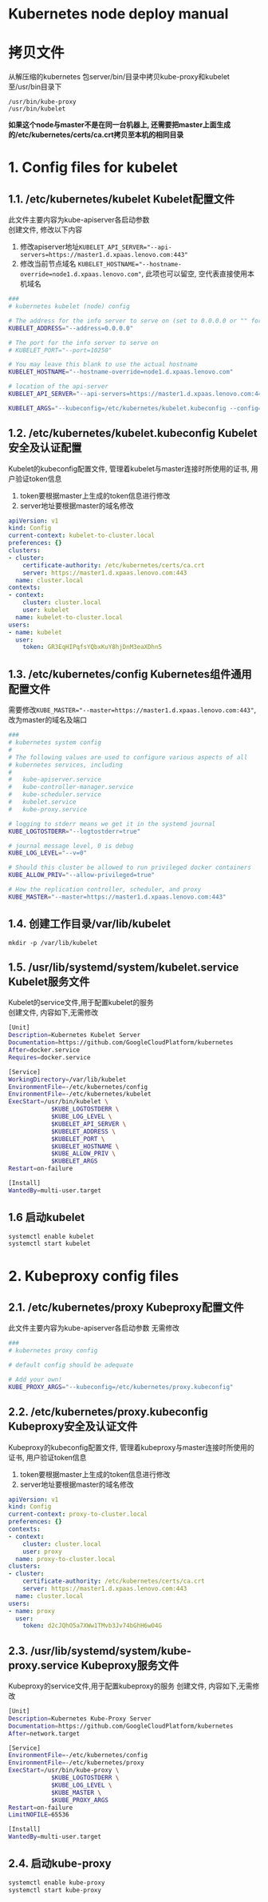 Kubernetes node deploy manual
===============

# 拷贝文件
从解压缩的kubernetes 包server/bin/目录中拷贝kube-proxy和kubelet至/usr/bin目录下

~~~
/usr/bin/kube-proxy
/usr/bin/kubelet
~~~

**如果这个node与master不是在同一台机器上, 还需要把master上面生成的/etc/kubernetes/certs/ca.crt拷贝至本机的相同目录**

# 1. Config files for kubelet

##  1.1. /etc/kubernetes/kubelet Kubelet配置文件
此文件主要内容为kube-apiserver各启动参数  
创建文件, 修改以下内容  
1. 修改apiserver地址`KUBELET_API_SERVER="--api-servers=https://master1.d.xpaas.lenovo.com:443"`  
2. 修改当前节点域名 `KUBELET_HOSTNAME="--hostname-override=node1.d.xpaas.lenovo.com"`, 此项也可以留空, 空代表直接使用本机域名

```bash
###
# kubernetes kubelet (node) config

# The address for the info server to serve on (set to 0.0.0.0 or "" for all interfaces)
KUBELET_ADDRESS="--address=0.0.0.0"

# The port for the info server to serve on
# KUBELET_PORT="--port=10250"

# You may leave this blank to use the actual hostname
KUBELET_HOSTNAME="--hostname-override=node1.d.xpaas.lenovo.com"

# location of the api-server
KUBELET_API_SERVER="--api-servers=https://master1.d.xpaas.lenovo.com:443"

KUBELET_ARGS="--kubeconfig=/etc/kubernetes/kubelet.kubeconfig --config=/etc/kubernetes/manifests --cluster-dns=10.254.0.10 --cluster-domain=cluster.local"

```

## 1.2. /etc/kubernetes/kubelet.kubeconfig Kubelet安全及认证配置
Kubelet的kubeconfig配置文件, 管理着kubelet与master连接时所使用的证书, 用户验证token信息  
1. token要根据master上生成的token信息进行修改  
2. server地址要根据master的域名修改

```yaml
apiVersion: v1
kind: Config
current-context: kubelet-to-cluster.local
preferences: {}
clusters:
- cluster:
    certificate-authority: /etc/kubernetes/certs/ca.crt
    server: https://master1.d.xpaas.lenovo.com:443
  name: cluster.local
contexts:
- context:
    cluster: cluster.local
    user: kubelet
  name: kubelet-to-cluster.local
users:
- name: kubelet
  user:
    token: GR3EqHIPqfsYQbxKuY8hjDnM3eaXDhn5
```

## 1.3. /etc/kubernetes/config Kubernetes组件通用配置文件
需要修改`KUBE_MASTER="--master=https://master1.d.xpaas.lenovo.com:443"`, 改为master的域名及端口

```bash
###
# kubernetes system config
#
# The following values are used to configure various aspects of all
# kubernetes services, including
#
#   kube-apiserver.service
#   kube-controller-manager.service
#   kube-scheduler.service
#   kubelet.service
#   kube-proxy.service

# logging to stderr means we get it in the systemd journal
KUBE_LOGTOSTDERR="--logtostderr=true"

# journal message level, 0 is debug
KUBE_LOG_LEVEL="--v=0"

# Should this cluster be allowed to run privileged docker containers
KUBE_ALLOW_PRIV="--allow-privileged=true"

# How the replication controller, scheduler, and proxy
KUBE_MASTER="--master=https://master1.d.xpaas.lenovo.com:443"				
```

## 1.4. 创建工作目录/var/lib/kubelet
```
mkdir -p /var/lib/kubelet
```

## 1.5. /usr/lib/systemd/system/kubelet.service Kubelet服务文件
Kubelet的service文件,用于配置kubelet的服务  
创建文件, 内容如下,无需修改

```bash
[Unit]
Description=Kubernetes Kubelet Server
Documentation=https://github.com/GoogleCloudPlatform/kubernetes
After=docker.service
Requires=docker.service

[Service]
WorkingDirectory=/var/lib/kubelet
EnvironmentFile=-/etc/kubernetes/config
EnvironmentFile=-/etc/kubernetes/kubelet
ExecStart=/usr/bin/kubelet \
            $KUBE_LOGTOSTDERR \
            $KUBE_LOG_LEVEL \
            $KUBELET_API_SERVER \
            $KUBELET_ADDRESS \
            $KUBELET_PORT \
            $KUBELET_HOSTNAME \
            $KUBE_ALLOW_PRIV \
            $KUBELET_ARGS
Restart=on-failure

[Install]
WantedBy=multi-user.target
```

## 1.6 启动kubelet

```bash
systemctl enable kubelet
systemctl start kubelet
```

# 2. Kubeproxy config files

## 2.1. /etc/kubernetes/proxy Kubeproxy配置文件
此文件主要内容为kube-apiserver各启动参数 
无需修改

~~~bash
###
# kubernetes proxy config

# default config should be adequate

# Add your own!
KUBE_PROXY_ARGS="--kubeconfig=/etc/kubernetes/proxy.kubeconfig"
~~~

## 2.2. /etc/kubernetes/proxy.kubeconfig Kubeproxy安全及认证文件
Kubeproxy的kubeconfig配置文件, 管理着kubeproxy与master连接时所使用的证书, 用户验证token信息
1. token要根据master上生成的token信息进行修改
2. server地址要根据master的域名修改

~~~yaml
apiVersion: v1
kind: Config
current-context: proxy-to-cluster.local
preferences: {}
contexts:
- context:
    cluster: cluster.local
    user: proxy
  name: proxy-to-cluster.local
clusters:
- cluster:
    certificate-authority: /etc/kubernetes/certs/ca.crt
    server: https://master1.d.xpaas.lenovo.com:443
  name: cluster.local
users:
- name: proxy
  user:
    token: d2cJQhO5a7XWw1TMvb3Jv74bGhH6wO4G
~~~


## 2.3. /usr/lib/systemd/system/kube-proxy.service Kubeproxy服务文件
Kubeproxy的service文件,用于配置kubeproxy的服务
创建文件, 内容如下,无需修改

~~~bash
[Unit]
Description=Kubernetes Kube-Proxy Server
Documentation=https://github.com/GoogleCloudPlatform/kubernetes
After=network.target

[Service]
EnvironmentFile=-/etc/kubernetes/config
EnvironmentFile=-/etc/kubernetes/proxy
ExecStart=/usr/bin/kube-proxy \
            $KUBE_LOGTOSTDERR \
            $KUBE_LOG_LEVEL \
            $KUBE_MASTER \
            $KUBE_PROXY_ARGS
Restart=on-failure
LimitNOFILE=65536

[Install]
WantedBy=multi-user.target
~~~

## 2.4. 启动kube-proxy

```bash
systemctl enable kube-proxy
systemctl start kube-proxy
```

